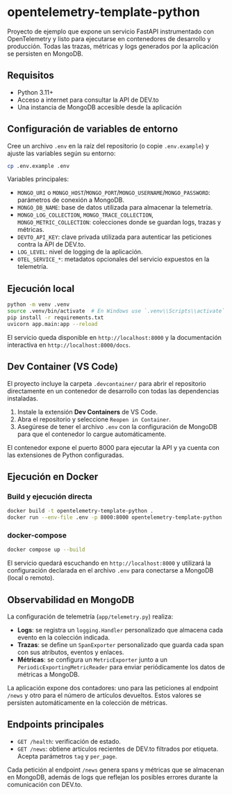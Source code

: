 # opentelemetry-template-python

Proyecto de ejemplo que expone un servicio FastAPI instrumentado con OpenTelemetry y listo para ejecutarse en contenedores de desarrollo y producción. Todas las trazas, métricas y logs generados por la aplicación se persisten en MongoDB.

## Requisitos

- Python 3.11+
- Acceso a internet para consultar la API de DEV.to
- Una instancia de MongoDB accesible desde la aplicación

## Configuración de variables de entorno

Cree un archivo `.env` en la raíz del repositorio (o copie `.env.example`) y ajuste las variables según su entorno:

```bash
cp .env.example .env
```

Variables principales:

- `MONGO_URI` o `MONGO_HOST`/`MONGO_PORT`/`MONGO_USERNAME`/`MONGO_PASSWORD`: parámetros de conexión a MongoDB.
- `MONGO_DB_NAME`: base de datos utilizada para almacenar la telemetría.
- `MONGO_LOG_COLLECTION`, `MONGO_TRACE_COLLECTION`, `MONGO_METRIC_COLLECTION`: colecciones donde se guardan logs, trazas y métricas.
- `DEVTO_API_KEY`: clave privada utilizada para autenticar las peticiones contra la API de DEV.to.
- `LOG_LEVEL`: nivel de logging de la aplicación.
- `OTEL_SERVICE_*`: metadatos opcionales del servicio expuestos en la telemetría.

## Ejecución local

```bash
python -m venv .venv
source .venv/bin/activate  # En Windows use `.venv\\Scripts\\activate`
pip install -r requirements.txt
uvicorn app.main:app --reload
```

El servicio queda disponible en `http://localhost:8000` y la documentación interactiva en `http://localhost:8000/docs`.

## Dev Container (VS Code)

El proyecto incluye la carpeta `.devcontainer/` para abrir el repositorio directamente en un contenedor de desarrollo con todas las dependencias instaladas.

1. Instale la extensión **Dev Containers** de VS Code.
2. Abra el repositorio y seleccione `Reopen in Container`.
3. Asegúrese de tener el archivo `.env` con la configuración de MongoDB para que el contenedor lo cargue automáticamente.

El contenedor expone el puerto 8000 para ejecutar la API y ya cuenta con las extensiones de Python configuradas.

## Ejecución en Docker

### Build y ejecución directa

```bash
docker build -t opentelemetry-template-python .
docker run --env-file .env -p 8000:8000 opentelemetry-template-python
```

### docker-compose

```bash
docker compose up --build
```

El servicio quedará escuchando en `http://localhost:8000` y utilizará la configuración declarada en el archivo `.env` para conectarse a MongoDB (local o remoto).

## Observabilidad en MongoDB

La configuración de telemetría (`app/telemetry.py`) realiza:

- **Logs**: se registra un `logging.Handler` personalizado que almacena cada evento en la colección indicada.
- **Trazas**: se define un `SpanExporter` personalizado que guarda cada span con sus atributos, eventos y enlaces.
- **Métricas**: se configura un `MetricExporter` junto a un `PeriodicExportingMetricReader` para enviar periódicamente los datos de métricas a MongoDB.

La aplicación expone dos contadores: uno para las peticiones al endpoint `/news` y otro para el número de artículos devueltos. Estos valores se persisten automáticamente en la colección de métricas.

## Endpoints principales

- `GET /health`: verificación de estado.
- `GET /news`: obtiene artículos recientes de DEV.to filtrados por etiqueta. Acepta parámetros `tag` y `per_page`.

Cada petición al endpoint `/news` genera spans y métricas que se almacenan en MongoDB, además de logs que reflejan los posibles errores durante la comunicación con DEV.to.
